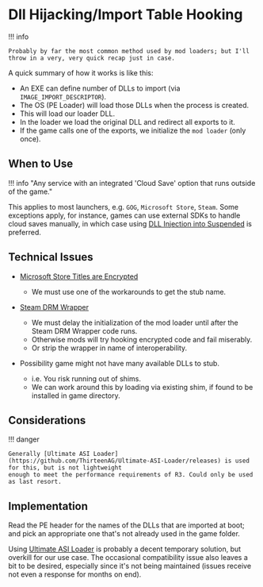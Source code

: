 ﻿# Dll Hijacking/Import Table Hooking

!!! info

    Probably by far the most common method used by mod loaders; but I'll throw in a very, very quick recap just in case.

A quick summary of how it works is like this:

- An EXE can define number of DLLs to import (via `IMAGE_IMPORT_DESCRIPTOR`).
- The OS (PE Loader) will load those DLLs when the process is created.
- This will load our loader DLL.
- In the loader we load the original DLL and redirect all exports to it.
- If the game calls one of the exports, we initialize the `mod loader` (only once).

## When to Use

!!! info "Any service with an integrated 'Cloud Save' option that runs outside of the game."

This applies to most launchers, e.g. `GOG`, `Microsoft Store`, `Steam`. Some exceptions apply, for instance, games
can use external SDKs to handle cloud saves manually, in which case using [DLL Injection into Suspended](./Windows-InjectIntoSuspended.md)
is preferred.

## Technical Issues

- [Microsoft Store Titles are Encrypted](../Copy-Protection/Windows-MSStore.md)
    - We must use one of the workarounds to get the stub name.

- [Steam DRM Wrapper](../Copy-Protection/Windows-Steam.md)
    - We must delay the initialization of the mod loader until after the Steam DRM Wrapper code runs.
    - Otherwise mods will try hooking encrypted code and fail miserably.
    - Or strip the wrapper in name of interoperability.

- Possibility game might not have many available DLLs to stub.
    - i.e. You risk running out of shims.
    - We can work around this by loading via existing shim, if found to be installed in game directory.

## Considerations

!!! danger

    Generally [Ultimate ASI Loader](https://github.com/ThirteenAG/Ultimate-ASI-Loader/releases) is used for this, but is not lightweight
    enough to meet the performance requirements of R3. Could only be used as last resort.

## Implementation

Read the PE header for the names of the DLLs that are imported at boot; and pick an appropriate one that's not already used in the game folder.

Using [Ultimate ASI Loader](https://github.com/ThirteenAG/Ultimate-ASI-Loader/releases) is probably a decent temporary solution,
but overkill for our use case. The occasional compatibility issue also leaves a bit to be desired, especially since it's not being maintained
(issues receive not even a response for months on end).